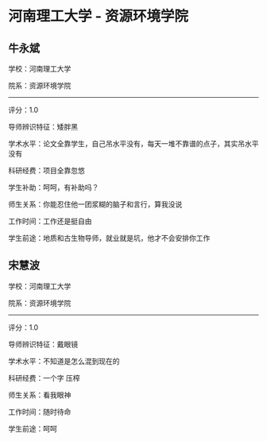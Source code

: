 # 河南理工大学 - 资源环境学院

## 牛永斌

学校：河南理工大学

院系：资源环境学院

* * *

评分：1.0

导师辨识特征：矮胖黑

学术水平：论文全靠学生，自己吊水平没有，每天一堆不靠谱的点子，其实吊水平没有

科研经费：项目全靠忽悠

学生补助：呵呵，有补助吗？

师生关系：你能忍住他一团浆糊的脑子和言行，算我没说

工作时间：工作还是挺自由

学生前途：地质和古生物导师，就业就是坑，他才不会安排你工作

## 宋慧波

学校：河南理工大学

院系：资源环境学院

* * *

评分：1.0

导师辨识特征：戴眼镜

学术水平：不知道是怎么混到现在的

科研经费：一个字 压榨

师生关系：看我眼神

工作时间：随时待命

学生前途：呵呵